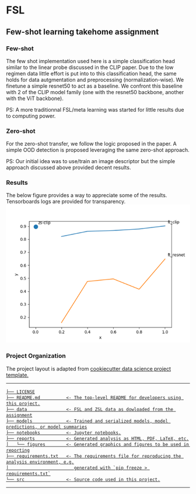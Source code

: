 FSL
==============================

## Few-shot learning takehome assignment

### Few-shot
The few shot implementation used here is a simple classification head similar to the linear probe discussed in the CLIP paper.
Due to the low regimen data little effort is put into to this classification head, the same holds for data autgmentation and preprocessing (normalization-wise).
We finetune a simple resnet50 to act as a baseline.
We confront this baseline with 2 of the CLIP model family (one with the resnet50 backbone, another with the ViT backbone).

PS: A more traditionnal FSL/meta learning was started for little results due to computing power.
### Zero-shot
For the zero-shot transfer, we follow the logic proposed in the paper.
A simple OOD detection is proposed leveraging the same zero-shot approach.

PS: Our initial idea was to use/train an image descriptor but the simple approach discussed above provided decent results.

### Results
The below figure provides a way to appreciate some of the results. Tensorboards logs are provided for transparency.
![fig](reports/figures/FSL_ZSL_figure.png)


### Project Organization
The project layout is adapted from <a target="_blank" href="https://drivendata.github.io/cookiecutter-data-science/">cookiecutter data science project template.

--------

    ├── LICENSE
    ├── README.md          <- The top-level README for developers using this project.
    ├── data               <- FSL and ZSL data as dowloaded from the assignment
    ├── models             <- Trained and serialized models, model predictions, or model summaries
    ├── notebooks          <- Jupyter notebooks.
    ├── reports            <- Generated analysis as HTML, PDF, LaTeX, etc.
    │   └── figures        <- Generated graphics and figures to be used in reporting
    ├── requirements.txt   <- The requirements file for reproducing the analysis environment, e.g.
    │                         generated with `pip freeze > requirements.txt`
    └── src                <- Source code used in this project.
--------
